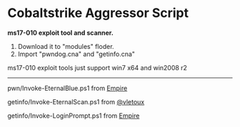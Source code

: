 # Cobaltstrike Aggressor Script

**ms17-010 exploit tool and scanner.**

1. Download it to "modules" floder.
2. Import "pwndog.cna" and "getinfo.cna"



ms17-010 exploit tools just support win7 x64 and win2008 r2


---



pwn/Invoke-EternalBlue.ps1 from [Empire](https://github.com/EmpireProject/Empire.git)

getinfo/Invoke-EternalScan.ps1 from [@vletoux](https://github.com/vletoux/ms17-010-Scanner.git)

getinfo/Invoke-LoginPrompt.ps1 from [Empire](https://github.com/EmpireProject/Empire.git)

